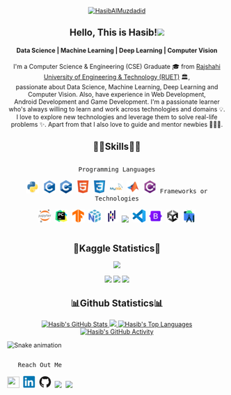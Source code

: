 <a href="https://github.com/HasibAlMuzdadid" target="_blank"><p align="center"> <img src="https://komarev.com/ghpvc/?username=HasibAlMuzdadid&label=Profile%20views&color=129e00" alt="HasibAlMuzdadid" /></a>
      
<h2 align="center">Hello, This is Hasib!<img src="https://raw.githubusercontent.com/iampavangandhi/iampavangandhi/master/gifs/Hi.gif" width="25px"><h4 align="center">Data Science | Machine Learning | Deep Learning | Computer Vision</h4></h2>


<html>
<body>
      
<p align="center">I'm a Computer Science & Engineering (CSE) Graduate 🎓 from <a href="https://www.ruet.ac.bd/">Rajshahi University of Engineering & Technology (RUET)<a> 🏛,<br> passionate about Data Science, Machine Learning, Deep Learning and Computer Vision. Also, have experience in Web Development,<br> Android Development and Game Development. I'm a passionate learner who's always willing to learn and work across technologies and domains 💡. I love to explore new technologies and leverage them to solve real-life problems ✨. Apart from that I also love to guide and mentor newbies 👨🏻‍💻.<br>
<p/>
<h2 align="center">👨‍💻Skills👨‍💻</h2>
<p style="display: inline-block;" align="center">
<kbd>
<kbd>Programming Languages</kbd>
<br>
<br>
<img width="30px" src="https://raw.githubusercontent.com/devicons/devicon/master/icons/python/python-original.svg" /> 
<img width="30px" src="https://raw.githubusercontent.com/devicons/devicon/master/icons/c/c-original.svg" /> 
<img width="30px" src="https://raw.githubusercontent.com/devicons/devicon/master/icons/cplusplus/cplusplus-original.svg" /> 
<img width="30px" src="https://raw.githubusercontent.com/devicons/devicon/master/icons/html5/html5-original.svg" /> 
<img width="30px" src="https://raw.githubusercontent.com/devicons/devicon/master/icons/css3/css3-original.svg" /> 
<img width="30px" src="https://raw.githubusercontent.com/devicons/devicon/master/icons/mysql/mysql-original-wordmark.svg" /> 
<img width="30px" src="https://raw.githubusercontent.com/devicons/devicon/master/icons/matlab/matlab-original.svg" /> 
<img width="30px" src="https://raw.githubusercontent.com/devicons/devicon/master/icons/csharp/csharp-original.svg" /> 
</kbd>
<kbd>
<kbd>Frameworks or Technologies</kbd>
<br>
<br>
<img width="30px" src="https://raw.githubusercontent.com/devicons/devicon/master/icons/jupyter/jupyter-original-wordmark.svg" /> 
<img width="30px" src="https://raw.githubusercontent.com/devicons/devicon/master/icons/pycharm/pycharm-original.svg" /> 
<img width="30px" src="https://raw.githubusercontent.com/devicons/devicon/master/icons/tensorflow/tensorflow-original.svg" /> 
<img width="30px" src="https://raw.githubusercontent.com/devicons/devicon/master/icons/numpy/numpy-original.svg" /> 
<img width="30px" src="https://raw.githubusercontent.com/devicons/devicon/master/icons/pandas/pandas-original.svg" /> 
<img width="55px" src="https://upload.wikimedia.org/wikipedia/commons/0/05/Scikit_learn_logo_small.svg" /> 
<img width="30px" src="https://raw.githubusercontent.com/devicons/devicon/master/icons/vscode/vscode-original.svg" /> 
<img width="30px" src="https://raw.githubusercontent.com/devicons/devicon/master/icons/bootstrap/bootstrap-original.svg" />
<img width="30px" src="https://raw.githubusercontent.com/devicons/devicon/master/icons/unity/unity-original.svg" /> 
<img width="30px" src="https://raw.githubusercontent.com/devicons/devicon/master/icons/androidstudio/androidstudio-original.svg" /> 
</kbd>
</p>  
      
      
<h2 align="center">🥇Kaggle Statistics🥇</h2>
<div align="center">
<a href="https://www.kaggle.com/hasibalmuzdadid"><img src="https://road-to-kaggle-grandmaster.vercel.app/api/simple/hasibalmuzdadid" /></a>
</div>
<p align="center">
<img src="https://road-to-kaggle-grandmaster.vercel.app/api/badges/hasibalmuzdadid/dataset" />
<img src="https://road-to-kaggle-grandmaster.vercel.app/api/badges/hasibalmuzdadid/notebook" />
<img src="https://road-to-kaggle-grandmaster.vercel.app/api/badges/hasibalmuzdadid/discussion" />
</p>
      
<h2 align="center">📊Github Statistics📊</h2>     
<div align="center">
<a href="https://github.com/HasibAlMuzdadid">
<img height="180em" src="https://github-readme-stats.vercel.app/api?username=HasibAlMuzdadid&show_icons=true&theme=gotham&include_all_commits=true&count_private=true" alt="Hasib's GitHub Stats"/>
<img height="180em" src="https://github-readme-streak-stats.herokuapp.com/?user=HasibAlMuzdadid&layout=compact&theme=gotham">
<img height="180em" src="https://github-readme-stats.vercel.app/api/top-langs/?username=HasibAlMuzdadid&layout=compact&langs_count=7&theme=gotham" alt="Hasib's Top Languages"/>
<img height="295em"  src="https://github-readme-activity-graph.cyclic.app/graph?username=HasibAlMuzdadid&theme=gotham" alt="Hasib's GitHub Activity"/>
</a>
</div>     
      
      
![Snake animation](https://github.com/HasibAlMuzdadid/HasibAlMuzdadid/blob/output/github-contribution-grid-snake.svg)
     

<p style="display: inline-block;" align="center">
<kbd>
<kbd>Reach Out Me</kbd>
<br>
<br>
<a href="mailto:muzdadid@gmail.com"><img height="26px" width="28px" src="https://seeklogo.com/images/G/gmail-new-2020-logo-32DBE11BB4-seeklogo.com.png" /></a> 
<a href="https://www.linkedin.com/in/hasibalmuzdadid/"><img width="28px" src="https://raw.githubusercontent.com/devicons/devicon/master/icons/linkedin/linkedin-original.svg" /></a>
<a href="https://github.com/HasibAlMuzdadid"><img width="28px" src="https://raw.githubusercontent.com/devicons/devicon/master/icons/github/github-original.svg" /></a>  <a href="https://www.kaggle.com/hasibalmuzdadid"><img width="72px" src="https://upload.wikimedia.org/wikipedia/commons/7/7c/Kaggle_logo.png" /></a> 
<a href="https://www.credly.com/users/hasibalmuzdadid"><img width="56px" src="https://info.credly.com/hs-fs/hubfs/Credly_Logo_Orange_10-Inch.png?width=1500&name=Credly_Logo_Orange_10-Inch.png" /></a>  
</kbd>
</p>

      
<body/> 
<html/>










<!--
**HasibAlMuzdadid/HasibAlMuzdadid** is a ✨ _special_ ✨ repository because its `README.md` (this file) appears on your GitHub profile.

Here are some ideas to get you started:

- 🔭 I’m currently working on ...
- 🌱 I’m currently learning ...
- 👯 I’m looking to collaborate on ...
- 🤔 I’m looking for help with ...
- 💬 Ask me about ...
- 📫 How to reach me: ...
- 😄 Pronouns: ...
- ⚡ Fun fact: ...
-->
